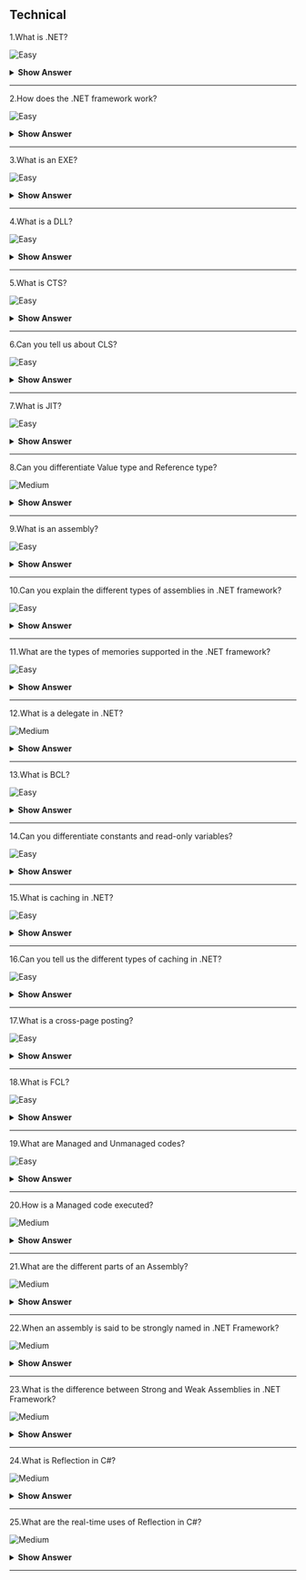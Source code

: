 ## Technical

1.What is .NET?

![Easy](https://raw.githubusercontent.com/revaturelabs/interviewquestions/aef8eff919a3b083089641381ed9a9101ed21fba/ComplexityTags/simple%20(2).svg)

<details markdown="1"> <summary> <b> Show Answer </b> </summary>

<blockquote markdown="1"> 
    
.NET is a developer platform to build a variety of applications for web, mobile, desktop, and IoT.It supports various languages like C#, F#, Visual Basic, J#, C++, etc.for building the applications.

</blockquote>

</details>

---

2.How does the .NET framework work?

![Easy](https://raw.githubusercontent.com/revaturelabs/interviewquestions/aef8eff919a3b083089641381ed9a9101ed21fba/ComplexityTags/simple%20(2).svg)

<details markdown="1"> <summary> <b> Show Answer </b> </summary>

<blockquote markdown="1"> 

- .NET framework-based applications are compiled to Common Intermediate Language (CIL).
- Compiled code is stored in the form of an assembly file that has a .dll or .exe file extension.
- When the .NET application runs, Common Language Runtime (CLR) takes the assembly file and converts the CIL into machine code with the help of the Just In Time(JIT) compiler.
- Finally, the converted machine code can execute on the specific architecture of the computer it is running on.

</blockquote>

</details>

---

3.What is an EXE?

![Easy](https://raw.githubusercontent.com/revaturelabs/interviewquestions/aef8eff919a3b083089641381ed9a9101ed21fba/ComplexityTags/simple%20(2).svg)

<details markdown="1"> <summary> <b> Show Answer </b> </summary>

<blockquote markdown="1"> 

- EXE is an executable file that runs the application for which it is designed.
- An EXE is produced when we build an application.
- That's why the assemblies are loaded directly when we run an EXE.But an EXE cannot be shared with the other applications.

</blockquote>

</details>

---

4.What is a DLL?

![Easy](https://raw.githubusercontent.com/revaturelabs/interviewquestions/aef8eff919a3b083089641381ed9a9101ed21fba/ComplexityTags/simple%20(2).svg)

<details markdown="1"> <summary> <b> Show Answer </b> </summary>

<blockquote markdown="1"> 

Dynamic Link Library (DLL) is a library that consists of code that needs to be hidden.The code is encapsulated inside this library.An application can consist of many DLLs which can be shared with the other programs and applications.

</blockquote>

</details>

---

5.What is CTS?

![Easy](https://raw.githubusercontent.com/revaturelabs/interviewquestions/aef8eff919a3b083089641381ed9a9101ed21fba/ComplexityTags/simple%20(2).svg)

<details markdown="1"> <summary> <b> Show Answer </b> </summary>

<blockquote markdown="1"> 

The Common Type System (CTS) standardizes the data types of all programming languages using .NET under the umbrella of .NET to a common data type for easy and smooth communication among these .NET languages.

</blockquote>

</details>

---

6.Can you tell us about CLS?

![Easy](https://raw.githubusercontent.com/revaturelabs/interviewquestions/aef8eff919a3b083089641381ed9a9101ed21fba/ComplexityTags/simple%20(2).svg)

<details markdown="1"> <summary> <b> Show Answer </b> </summary>

<blockquote markdown="1"> 

CLS stands for Common Language Specification and it is a subset of CTS.It defines a set of rules and restrictions that every language must follow which runs under the .NET framework.Moreover, CLS enables cross-language integration or Interoperability.

</blockquote>

</details>

---

7.What is JIT?

![Easy](https://raw.githubusercontent.com/revaturelabs/interviewquestions/aef8eff919a3b083089641381ed9a9101ed21fba/ComplexityTags/simple%20(2).svg)

<details markdown="1"> <summary> <b> Show Answer </b> </summary>

<blockquote markdown="1"> 

JIT stands for Just In Time.It is a compiler that converts the intermediate code into the native language during the execution.

</blockquote>

</details>

---

8.Can you differentiate Value type and Reference type?

![Medium](https://raw.githubusercontent.com/revaturelabs/interviewquestions/aef8eff919a3b083089641381ed9a9101ed21fba/ComplexityTags/Medium%20(2).svg)

<details markdown="1"> <summary> <b> Show Answer </b> </summary>

<blockquote markdown="1"> 

- A value type holds a data value within its own memory space.A reference type holds a pointer to another memory location that holds the data.
- In value type, the value is copied to the new location, so there are two identical copies of the same value in the memory.In reference type, the reference is copied while the actual value remains the same.
- A value type is stored in the stack.A reference type is stored on the heap.

**Examples**: The int, float, double, struct, enum are some examples of value types.The class, array, interface are some examples of reference types.

</blockquote>

</details>

---

9.What is an assembly?

![Easy](https://raw.githubusercontent.com/revaturelabs/interviewquestions/aef8eff919a3b083089641381ed9a9101ed21fba/ComplexityTags/simple%20(2).svg)

<details markdown="1"> <summary> <b> Show Answer </b> </summary>

<blockquote markdown="1"> 

- Assemblies are the building blocks of .NET Framework applications,  they form the fundamental unit of deployment, version control, reuse, activation scoping, and security permissions.
- An assembly is a collection of types and resources that are built to work together and form a logical unit of functionality.

</blockquote>

</details>

---

10.Can you explain the different types of assemblies in .NET framework?

![Easy](https://raw.githubusercontent.com/revaturelabs/interviewquestions/aef8eff919a3b083089641381ed9a9101ed21fba/ComplexityTags/simple%20(2).svg)

<details markdown="1"> <summary> <b> Show Answer </b> </summary>

<blockquote markdown="1"> 

**Static Assemblies** can include .NET types (interfaces and classes), as well as required resources for the assembly (bitmaps, JPEG files, resource files, and so on).Static assemblies are stored on disk in PE files.
**Dynamic Assemblies** are one which run directly from memory and are not saved to disk before execution.They can be saved to disk after they have executed.

</blockquote>

</details>

---

11.What are the types of memories supported in the .NET framework?

![Easy](https://raw.githubusercontent.com/revaturelabs/interviewquestions/aef8eff919a3b083089641381ed9a9101ed21fba/ComplexityTags/simple%20(2).svg)

<details markdown="1"> <summary> <b> Show Answer </b> </summary>

<blockquote markdown="1">

Two types of memories are present in .NET.They are:
- **Stack**: Stack is a stored-value type that keeps track of each executing thread and its location.It is used for static memory allocation.

- **Heap**: Heap is a stored reference type that keeps track of the more precise objects or data.It is used for dynamic memory allocation.

</blockquote>

</details>

---

12.What is a delegate in .NET?

![Medium](https://raw.githubusercontent.com/revaturelabs/interviewquestions/aef8eff919a3b083089641381ed9a9101ed21fba/ComplexityTags/Medium%20(2).svg)

<details markdown="1"> <summary> <b> Show Answer </b> </summary>

<blockquote markdown="1">

- A delegate is a .NET object which defines a method signature and it can pass a function as a parameter.
- Delegate always points to a method that matches its specific signature.Users can encapsulate the reference of a method in a delegate object.
- When we pass the delegate object in a program, it will call the referenced method.To create a custom event in a class, we can make use of delegate.

</blockquote>

</details>

---

13.What is BCL?

![Easy](https://raw.githubusercontent.com/revaturelabs/interviewquestions/aef8eff919a3b083089641381ed9a9101ed21fba/ComplexityTags/simple%20(2).svg)

<details markdown="1"> <summary> <b> Show Answer </b> </summary>

<blockquote markdown="1">

BCL stands for Base Class Library.It comprises classes, interface, and value types.It is the foundation for building .NET Framework applications, components, and controls.

</blockquote>

</details>

---

14.Can you differentiate constants and read-only variables?

![Easy](https://raw.githubusercontent.com/revaturelabs/interviewquestions/aef8eff919a3b083089641381ed9a9101ed21fba/ComplexityTags/simple%20(2).svg)

<details markdown="1"> <summary> <b> Show Answer </b> </summary>

<blockquote markdown="1">

Constant fields are created using the const keyword and their value remains the same throughout the program.The Read-only fields are created using a read-only keyword and their value can be changed.Const is a compile-time constant while Read-only is a runtime constant.

</blockquote>

</details>

---

15.What is caching in .NET?

![Easy](https://raw.githubusercontent.com/revaturelabs/interviewquestions/aef8eff919a3b083089641381ed9a9101ed21fba/ComplexityTags/simple%20(2).svg)

<details markdown="1"> <summary> <b> Show Answer </b> </summary>

<blockquote markdown="1">

Caching functionality in .NET Framework allows data storage in memory for rapid access.It helps improve performance by making data available, even if the data source is temporarily unavailable, and enhances scalability.

</blockquote>

</details>

---

16.Can you tell us the different types of caching in .NET?

![Easy](https://raw.githubusercontent.com/revaturelabs/interviewquestions/aef8eff919a3b083089641381ed9a9101ed21fba/ComplexityTags/simple%20(2).svg)

<details markdown="1"> <summary> <b> Show Answer </b> </summary>

<blockquote markdown="1">

There are 3 types of caches in .NET:

- In-Memory Cache
- Persistent in-process Cache
- Distributed Cache

</blockquote>

</details>

---

17.What is a cross-page posting?

![Easy](https://raw.githubusercontent.com/revaturelabs/interviewquestions/aef8eff919a3b083089641381ed9a9101ed21fba/ComplexityTags/simple%20(2).svg)

<details markdown="1"> <summary> <b> Show Answer </b> </summary>

<blockquote markdown="1">

Cross-page posting is used to submit a form to a different page while creating a multi-page form to collect information from the user.You can specify the page you want to post to using the PostBackURL attribute.

</blockquote>

</details>

---

18.What is FCL?

![Easy](https://raw.githubusercontent.com/revaturelabs/interviewquestions/aef8eff919a3b083089641381ed9a9101ed21fba/ComplexityTags/simple%20(2).svg)

<details markdown="1"> <summary> <b> Show Answer </b> </summary>

<blockquote markdown="1">

FCL stands for Framework Class Library and is a collection of reusable types, including classes, interfaces, and data types included in the .NET Framework.It is used for developing a wide variety of applications, as it provides access to system functionality.

</blockquote>

</details>

---

19.What are Managed and Unmanaged codes?

![Easy](https://raw.githubusercontent.com/revaturelabs/interviewquestions/aef8eff919a3b083089641381ed9a9101ed21fba/ComplexityTags/simple%20(2).svg)

<details markdown="1"> <summary> <b> Show Answer </b> </summary>

<blockquote markdown="1">

Managed code runs inside CLR and installing the .NET Framework is necessary to execute it.Unmanaged code does not depend on CLR for execution and is developed using languages outside the .NET framework.

</blockquote>

</details>

---

20.How is a Managed code executed?

![Medium](https://raw.githubusercontent.com/revaturelabs/interviewquestions/aef8eff919a3b083089641381ed9a9101ed21fba/ComplexityTags/Medium%20(2).svg)

<details markdown="1"> <summary> <b> Show Answer </b> </summary>

<blockquote markdown="1">

The steps for executing a managed code are as follows:

- Choose a language compiler depending on the language of the code.
- Convert the code into Intermediate language using its own compiler.
- The IL is then targeted to CLR which converts the code into native code using JIT.
- Execution of Native code.

</blockquote>

</details>

---

21.What are the different parts of an Assembly?

![Medium](https://raw.githubusercontent.com/revaturelabs/interviewquestions/aef8eff919a3b083089641381ed9a9101ed21fba/ComplexityTags/Medium%20(2).svg)

<details markdown="1"> <summary> <b> Show Answer </b> </summary>

<blockquote markdown="1">

The different parts of an Assembly are:

i.Manifest: Also known as the assembly metadata, it has information about the version of an assembly.

ii.Type Metadata: Binary information of the program.

iii.MSIL: Microsoft Intermediate Language code.

iv.Resources: List of related files.


</blockquote>

</details>

---

22.When an assembly is said to be strongly named in .NET Framework?

![Medium](https://raw.githubusercontent.com/revaturelabs/interviewquestions/aef8eff919a3b083089641381ed9a9101ed21fba/ComplexityTags/Medium%20(2).svg)

<details markdown="1"> <summary> <b> Show Answer </b> </summary>

<blockquote markdown="1">

An assembly is said to be strongly named assembly when it has the following properties

- The assembly name.
- Version number.
- The assembly should have been signed with the private/public key pair.

</blockquote>

</details>

---

23.What is the difference between Strong and Weak Assemblies in .NET Framework?

![Medium](https://raw.githubusercontent.com/revaturelabs/interviewquestions/aef8eff919a3b083089641381ed9a9101ed21fba/ComplexityTags/Medium%20(2).svg)

<details markdown="1"> <summary> <b> Show Answer </b> </summary>

<blockquote markdown="1">

- If an assembly is not signed with the private/public key pair then the assembly is said to be a weak named assembly and it is not guaranteed to be unique and may cause the DLL hell problem.
- The Strong named assemblies are guaranteed to be unique and solve the DLL hell problem.Again, we cannot install an assembly into GAC unless the assembly is strongly named.

</blockquote>

</details>

---

24.What is Reflection in C#?

![Medium](https://raw.githubusercontent.com/revaturelabs/interviewquestions/aef8eff919a3b083089641381ed9a9101ed21fba/ComplexityTags/Medium%20(2).svg)

<details markdown="1"> <summary> <b> Show Answer </b> </summary>

<blockquote markdown="1">

Reflection is needed when we want to determine or inspect the content of an assembly.Here, content means the metadata of an assembly like what are the methods in that assembly, what are the properties in that assembly, are they public, are they private, etc.

For example, one of the biggest implementations of Reflection is Visual Studio itself.Suppose, in visual studio, we create an object of the String class, and when we press obj.then visual studio intelligence showing all the properties, methods, fields, etc of that object.And this is possible because of Reflection in C#.

</blockquote>

</details>

---

25.What are the real-time uses of Reflection in C#?

![Medium](https://raw.githubusercontent.com/revaturelabs/interviewquestions/aef8eff919a3b083089641381ed9a9101ed21fba/ComplexityTags/Medium%20(2).svg)

<details markdown="1"> <summary> <b> Show Answer </b> </summary>

<blockquote markdown="1">

- If we are creating applications like Visual Studio Editors where you want to show internal details 
i.e..Metadata of an object using Intelligence.
- In unit testing sometimes, we need to invoke private methods to test whether the private members are working properly or not.
- Sometimes we would like to dump properties, methods, and assembly references to a file or probably show it on a screen.
- Late binding can also be achieved by using Reflection in C#.We can use reflection to dynamically create an instance of a type, about which we don’t have any information at compile time.So, Reflection enables us to use code that is not available at compile time.
- Consider an example where we have two alternate implementations of an interface.We want to allow the user to pick one or the other using a config file.With reflection, we can simply read the name of the class whose implementation we want to use from the config file and instantiate an instance of that class.This is another example of late binding using reflection.

</blockquote>
  
</details>

---

